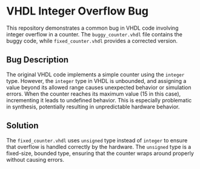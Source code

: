# VHDL Integer Overflow Bug
This repository demonstrates a common bug in VHDL code involving integer overflow in a counter. The `buggy_counter.vhdl` file contains the buggy code, while `fixed_counter.vhdl` provides a corrected version.

## Bug Description
The original VHDL code implements a simple counter using the `integer` type.  However, the `integer` type in VHDL is unbounded, and assigning a value beyond its allowed range causes unexpected behavior or simulation errors.  When the counter reaches its maximum value (15 in this case), incrementing it leads to undefined behavior. This is especially problematic in synthesis, potentially resulting in unpredictable hardware behavior.

## Solution
The `fixed_counter.vhdl` uses `unsigned` type instead of `integer` to ensure that overflow is handled correctly by the hardware.  The `unsigned` type is a fixed-size, bounded type, ensuring that the counter wraps around properly without causing errors.
